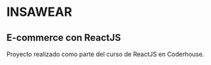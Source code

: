 # INSAWEAR
## E-commerce con ReactJS

Proyecto realizado como parte del curso de ReactJS en Coderhouse.